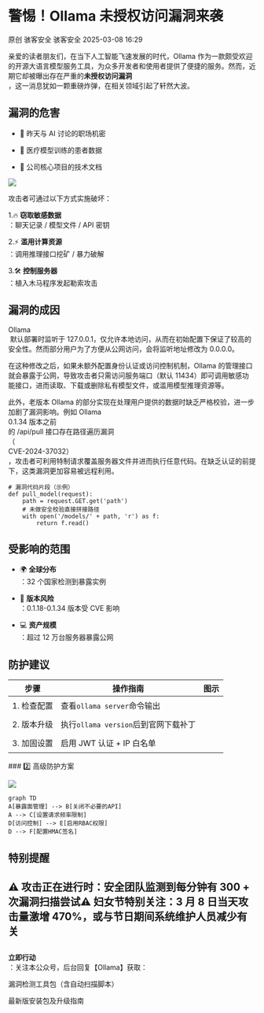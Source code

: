#  警惕！Ollama 未授权访问漏洞来袭   
原创 骇客安全  骇客安全   2025-03-08 16:29  
  
亲爱的读者朋友们，在当下人工智能飞速发展的时代，Ollama 作为一款颇受欢迎的开源大语言模型服务工具，为众多开发者和使用者提供了便捷的服务。然而，近期它却被曝出存在严重的**未授权访问漏洞**  
，这一消息犹如一颗重磅炸弹，在相关领域引起了轩然大波。  
## 漏洞的危害  
  
- 📅 昨天与 AI 讨论的职场机密  
  
- 🏥 医疗模型训练的患者数据  
  
- 💼 公司核心项目的技术文档  
  
![](https://mmbiz.qpic.cn/mmbiz_jpg/IePibcXn991NQyDPI622QX6Wdnib44H19bfVibxS9KWeGBiaGK9hwwgaCaRWJCkwdwtXhmFukRiav8hdGic6dU4YkXUA/640?wx_fmt=jpeg&from=appmsg "")  
  
攻击者可通过以下方式实施破坏：  
  
1.🔥 **窃取敏感数据**  
：聊天记录 / 模型文件 / API 密钥  
  
2.⚡ **滥用计算资源**  
：调用推理接口挖矿 / 暴力破解  
  
3.🛠️ **控制服务器**  
：植入木马程序发起勒索攻击  
## 漏洞的成因  
  
Ollama  
 默认部署时监听于 127.0.0.1，仅允许本地访问，从而在初始配置下保证了较高的安全性。然而部分用户为了方便从公网访问，会将监听地址修改为 0.0.0.0。  
  
在这种修改之后，如果未额外配置身份认证或访问控制机制，Ollama 的管理接口就会暴露于公网，导致攻击者只需访问服务端口（默认 11434）即可调用敏感功能接口，进而读取、下载或删除私有模型文件，或滥用模型推理资源等。  
  
此外，老版本 Ollama 的部分实现在处理用户提供的数据时缺乏严格校验，进一步加剧了漏洞影响。例如 Ollama   
0.1.34 版本之前  
的 /api/pull 接口存在路径遍历漏洞  
（  
CVE-2024-37032）  
，攻击者可利用特制请求覆盖服务器文件并进而执行任意代码。在缺乏认证的前提下，这类漏洞更加容易被远程利用。  
  
```
# 漏洞代码片段（示例）
def pull_model(request):
    path = request.GET.get('path')
    # 未做安全校验直接拼接路径
    with open('/models/' + path, 'r') as f:
        return f.read()
```  
## 受影响的范围  
- 🌍 **全球分布**  
：32 个国家检测到暴露实例  
  
- 🚦 **版本风险**  
：0.1.18-0.1.34 版本受 CVE 影响  
  
- 💻 **资产规模**  
：超过 12 万台服务器暴露公网  
  
##   
## 防护建议  
<table><thead><tr><th><section><span leaf="">步骤</span></section></th><th><section><span leaf="">操作指南</span></section></th><th><section><span leaf="">图示</span></section></th></tr></thead><tbody><tr><td><section><span leaf="">1. 检查配置</span></section></td><td><section><span leaf="">查看</span><code><span leaf="">ollama server</span></code><span leaf="">命令输出</span></section></td><td><p><span><span style=" box-sizing: border-box;display: inline-block;overflow: hidden;width: initial;height: initial;background: none;opacity: 1;border: 0px;margin: 0px;padding: 0px; max-width: 100%; "><span style="box-sizing: border-box;display: block;width: initial;height: initial;background: none;opacity: 1;border: 0px;margin: 0px;padding: 0px;max-width: 100%;"><span leaf=""></span></span><span leaf=""></span></span></span><span style="display: inline-block;width: 0px;height: 0px;"><span style=" box-sizing: border-box;display: inline-block;overflow: hidden;width: initial;height: initial;background: none;opacity: 1;border: 0px;margin: 0px;padding: 0px; max-width: 100%; "><span style="box-sizing: border-box;display: block;width: initial;height: initial;background: none;opacity: 1;border: 0px;margin: 0px;padding: 0px;max-width: 100%;"><span leaf=""></span></span><span leaf=""></span></span></span></p></td></tr><tr><td><section><span leaf="">2. 版本升级</span></section></td><td><section><span leaf="">执行</span><code><span leaf="">ollama version</span></code><span leaf="">后到官网下载补丁</span></section></td><td><p><span><span style=" box-sizing: border-box;display: inline-block;overflow: hidden;width: initial;height: initial;background: none;opacity: 1;border: 0px;margin: 0px;padding: 0px; max-width: 100%; "><span style="box-sizing: border-box;display: block;width: initial;height: initial;background: none;opacity: 1;border: 0px;margin: 0px;padding: 0px;max-width: 100%;"><span leaf=""></span></span><span leaf=""></span></span></span><span style="display: inline-block;width: 0px;height: 0px;"><span style=" box-sizing: border-box;display: inline-block;overflow: hidden;width: initial;height: initial;background: none;opacity: 1;border: 0px;margin: 0px;padding: 0px; max-width: 100%; "><span style="box-sizing: border-box;display: block;width: initial;height: initial;background: none;opacity: 1;border: 0px;margin: 0px;padding: 0px;max-width: 100%;"><span leaf=""></span></span><span leaf=""></span></span></span></p></td></tr><tr><td><section><span leaf="">3. 加固设置</span></section></td><td><section><span leaf="">启用 JWT 认证 + IP 白名单</span></section></td><td><p><span><span style=" box-sizing: border-box;display: inline-block;overflow: hidden;width: initial;height: initial;background: none;opacity: 1;border: 0px;margin: 0px;padding: 0px; max-width: 100%; "><span style="box-sizing: border-box;display: block;width: initial;height: initial;background: none;opacity: 1;border: 0px;margin: 0px;padding: 0px;max-width: 100%;"><span leaf=""></span></span><span leaf=""></span></span></span></p></td></tr></tbody></table>### 2️⃣ 高级防护方案  
  
![](https://mmbiz.qpic.cn/mmbiz_png/IePibcXn991NQyDPI622QX6Wdnib44H19bLlvY30zMJaAeQGibGoYzackUDu0C3d42dhGe1rmCVkHhQicpk2qEvWKw/640?wx_fmt=png&from=appmsg "")  
```
graph TD
A[暴露面管理] --> B[关闭不必要的API]
A --> C[设置请求频率限制]
D[访问控制] --> E[启用RBAC权限]
D --> F[配置HMAC签名]
```  
## 特别提醒  
## ⚠️ 攻击正在进行时：安全团队监测到每分钟有 300 + 次漏洞扫描尝试⚠️ 妇女节特别关注：3 月 8 日当天攻击量激增 470%，或与节日期间系统维护人员减少有关  
##   
  
##   
##   
##   
  
**立即行动**  
：关注本公众号，后台回复【Ollama】获取：  
  
漏洞检测工具包（含自动扫描脚本）  
  
最新版安装包及升级指南  
  
  
  

